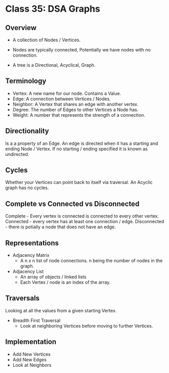# Class 35: DSA Graphs

## Overview

* A collection of Nodes / Vertices.
* Nodes are typically connected, Potentially we have nodes with no connection.

* A tree is a Directional, Acyclical, Graph.

## Terminology

* Vertex: A new name for our node. Contains a Value.
* Edge: A connection between Vertices / Nodes.
* Neighbor: A Vertex that shares an edge with another vertex.
* Degree: The number of Edges to other Vertices a Node has.
* Weight: A number that represents the strength of a connection.

## Directionality

Is a a property of an Edge.  An edge is directed when it has a starting and ending Node / Vertex.  If no starting / ending specified it is known as undirected.

## Cycles

Whether your Vertices can point back to itself via traversal.  An Acyclic graph has no cycles.

## Complete vs Connected vs Disconnected

Complete - Every vertex is connected is connected to every other vertex.
Connected - every vertex has at least one connection / edge.
Disconnected - there is potially a node that does not have an edge.

## Representations

* Adjacency Matrix
  * A n x n list of node connections. n being the number of nodes in the graph.
* Adjacency List
  * An array of objects / linked lists
  * Each Vertex  / node is an index of the array.

## Traversals

Looking at all the values from a given starting Vertex.

* Breadth First Traversal
  * Look at neighboring Vertices before moving to further Vertices.

## Implementation

* Add New Vertices
* Add New Edges
* Look at Neighbors

